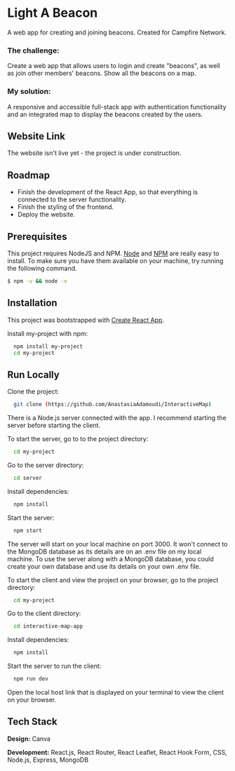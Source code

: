 # Light A Beacon

A web app for creating and joining beacons. Created for Campfire Network.

### The challenge:
Create a web app that allows users to login and create "beacons", as well as join other members' beacons. Show all the beacons on a map.

### My solution:
A responsive and accessible full-stack app with authentication functionality and an integrated map to display the beacons created by the users.


## Website Link

The website isn't live yet - the project is under construction.



## Roadmap

- Finish the development of the React App, so that everything is connected to the server functionality.
- Finish the styling of the frontend.
- Deploy the website.


## Prerequisites

This project requires NodeJS and NPM.
[Node](http://nodejs.org/) and [NPM](https://npmjs.org/) are really easy to install.
To make sure you have them available on your machine,
try running the following command.

```bash
$ npm -v && node -v
```


## Installation

This project was bootstrapped with [Create React App](https://github.com/facebook/create-react-app).

Install my-project with npm:

```bash
  npm install my-project
  cd my-project
```



    
## Run Locally

Clone the project:

```bash
  git clone (https://github.com/AnastasiaAdamoudi/InteractiveMap)
```

There is a Node.js server connected with the app. I recommend starting the server before starting the client.

To start the server, go to to the project directory:

```bash
  cd my-project
```

Go to the server directory:

```bash
  cd server
```

Install dependencies:

```bash
  npm install
```

Start the server:

```bash
  npm start
```

The server will start on your local machine on port 3000. It won't connect to the MongoDB database as its details are on an .env file on my local machine. To use the server along with a MongoDB database, you could create your own database and use its details on your own .env file.

To start the client and view the project on your browser, go to the project directory:

```bash
  cd my-project
```

Go to the client directory:

```bash
  cd interactive-map-app
```

Install dependencies:

```bash
  npm install
```

Start the server to run the client:

```bash
  npm run dev
```

Open the local host link that is displayed on your terminal to view the client on your browser.



## Tech Stack

**Design:** Canva

**Development:** React.js, React Router, React Leaflet, React Hook Form, CSS, Node.js, Express, MongoDB


